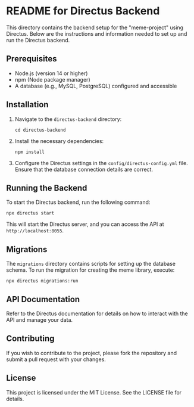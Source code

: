 # README for Directus Backend

This directory contains the backend setup for the "meme-project" using Directus. Below are the instructions and information needed to set up and run the Directus backend.

## Prerequisites

- Node.js (version 14 or higher)
- npm (Node package manager)
- A database (e.g., MySQL, PostgreSQL) configured and accessible

## Installation

1. Navigate to the `directus-backend` directory:
   ```
   cd directus-backend
   ```

2. Install the necessary dependencies:
   ```
   npm install
   ```

3. Configure the Directus settings in the `config/directus-config.yml` file. Ensure that the database connection details are correct.

## Running the Backend

To start the Directus backend, run the following command:
```
npx directus start
```

This will start the Directus server, and you can access the API at `http://localhost:8055`.

## Migrations

The `migrations` directory contains scripts for setting up the database schema. To run the migration for creating the meme library, execute:
```
npx directus migrations:run
```

## API Documentation

Refer to the Directus documentation for details on how to interact with the API and manage your data.

## Contributing

If you wish to contribute to the project, please fork the repository and submit a pull request with your changes.

## License

This project is licensed under the MIT License. See the LICENSE file for details.